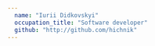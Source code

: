 ```yaml
---
  name: "Iurii Didkovskyi"
  occupation_title: "Software developer"
  github: "http://github.com/hichnik"
---
```

